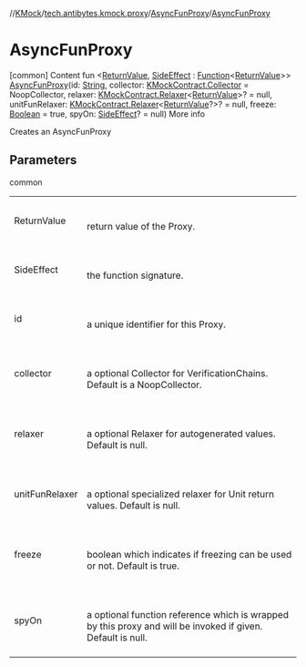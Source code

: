 //[KMock](../../../index.md)/[tech.antibytes.kmock.proxy](../index.md)/[AsyncFunProxy](index.md)/[AsyncFunProxy](-async-fun-proxy.md)



# AsyncFunProxy
[common]
Content
fun <[ReturnValue](index.md), [SideEffect](index.md) : [Function](https://kotlinlang.org/api/latest/jvm/stdlib/kotlin/-function/index.html)<[ReturnValue](index.md)>> [AsyncFunProxy](-async-fun-proxy.md)(id: [String](https://kotlinlang.org/api/latest/jvm/stdlib/kotlin/-string/index.html), collector: [KMockContract.Collector](../../tech.antibytes.kmock/-k-mock-contract/-collector/index.md) = NoopCollector, relaxer: [KMockContract.Relaxer](../../tech.antibytes.kmock/-k-mock-contract/-relaxer/index.md)<[ReturnValue](index.md)>? = null, unitFunRelaxer: [KMockContract.Relaxer](../../tech.antibytes.kmock/-k-mock-contract/-relaxer/index.md)<[ReturnValue](index.md)?>? = null, freeze: [Boolean](https://kotlinlang.org/api/latest/jvm/stdlib/kotlin/-boolean/index.html) = true, spyOn: [SideEffect](index.md)? = null)
More info


Creates an AsyncFunProxy



## Parameters

common

| | |
|---|---|
| <a name="tech.antibytes.kmock.proxy/AsyncFunProxy/AsyncFunProxy/#kotlin.String#tech.antibytes.kmock.KMockContract.Collector#tech.antibytes.kmock.KMockContract.Relaxer[TypeParam(bounds=[kotlin.Any?])]?#tech.antibytes.kmock.KMockContract.Relaxer[TypeParam(bounds=[kotlin.Any?])?]?#kotlin.Boolean#TypeParam(bounds=[kotlin.Function[TypeParam(bounds=[kotlin.Any?])]])?/PointingToDeclaration/"></a>ReturnValue| <a name="tech.antibytes.kmock.proxy/AsyncFunProxy/AsyncFunProxy/#kotlin.String#tech.antibytes.kmock.KMockContract.Collector#tech.antibytes.kmock.KMockContract.Relaxer[TypeParam(bounds=[kotlin.Any?])]?#tech.antibytes.kmock.KMockContract.Relaxer[TypeParam(bounds=[kotlin.Any?])?]?#kotlin.Boolean#TypeParam(bounds=[kotlin.Function[TypeParam(bounds=[kotlin.Any?])]])?/PointingToDeclaration/"></a><br><br>return value of the Proxy.<br><br>|
| <a name="tech.antibytes.kmock.proxy/AsyncFunProxy/AsyncFunProxy/#kotlin.String#tech.antibytes.kmock.KMockContract.Collector#tech.antibytes.kmock.KMockContract.Relaxer[TypeParam(bounds=[kotlin.Any?])]?#tech.antibytes.kmock.KMockContract.Relaxer[TypeParam(bounds=[kotlin.Any?])?]?#kotlin.Boolean#TypeParam(bounds=[kotlin.Function[TypeParam(bounds=[kotlin.Any?])]])?/PointingToDeclaration/"></a>SideEffect| <a name="tech.antibytes.kmock.proxy/AsyncFunProxy/AsyncFunProxy/#kotlin.String#tech.antibytes.kmock.KMockContract.Collector#tech.antibytes.kmock.KMockContract.Relaxer[TypeParam(bounds=[kotlin.Any?])]?#tech.antibytes.kmock.KMockContract.Relaxer[TypeParam(bounds=[kotlin.Any?])?]?#kotlin.Boolean#TypeParam(bounds=[kotlin.Function[TypeParam(bounds=[kotlin.Any?])]])?/PointingToDeclaration/"></a><br><br>the function signature.<br><br>|
| <a name="tech.antibytes.kmock.proxy/AsyncFunProxy/AsyncFunProxy/#kotlin.String#tech.antibytes.kmock.KMockContract.Collector#tech.antibytes.kmock.KMockContract.Relaxer[TypeParam(bounds=[kotlin.Any?])]?#tech.antibytes.kmock.KMockContract.Relaxer[TypeParam(bounds=[kotlin.Any?])?]?#kotlin.Boolean#TypeParam(bounds=[kotlin.Function[TypeParam(bounds=[kotlin.Any?])]])?/PointingToDeclaration/"></a>id| <a name="tech.antibytes.kmock.proxy/AsyncFunProxy/AsyncFunProxy/#kotlin.String#tech.antibytes.kmock.KMockContract.Collector#tech.antibytes.kmock.KMockContract.Relaxer[TypeParam(bounds=[kotlin.Any?])]?#tech.antibytes.kmock.KMockContract.Relaxer[TypeParam(bounds=[kotlin.Any?])?]?#kotlin.Boolean#TypeParam(bounds=[kotlin.Function[TypeParam(bounds=[kotlin.Any?])]])?/PointingToDeclaration/"></a><br><br>a unique identifier for this Proxy.<br><br>|
| <a name="tech.antibytes.kmock.proxy/AsyncFunProxy/AsyncFunProxy/#kotlin.String#tech.antibytes.kmock.KMockContract.Collector#tech.antibytes.kmock.KMockContract.Relaxer[TypeParam(bounds=[kotlin.Any?])]?#tech.antibytes.kmock.KMockContract.Relaxer[TypeParam(bounds=[kotlin.Any?])?]?#kotlin.Boolean#TypeParam(bounds=[kotlin.Function[TypeParam(bounds=[kotlin.Any?])]])?/PointingToDeclaration/"></a>collector| <a name="tech.antibytes.kmock.proxy/AsyncFunProxy/AsyncFunProxy/#kotlin.String#tech.antibytes.kmock.KMockContract.Collector#tech.antibytes.kmock.KMockContract.Relaxer[TypeParam(bounds=[kotlin.Any?])]?#tech.antibytes.kmock.KMockContract.Relaxer[TypeParam(bounds=[kotlin.Any?])?]?#kotlin.Boolean#TypeParam(bounds=[kotlin.Function[TypeParam(bounds=[kotlin.Any?])]])?/PointingToDeclaration/"></a><br><br>a optional Collector for VerificationChains. Default is a NoopCollector.<br><br>|
| <a name="tech.antibytes.kmock.proxy/AsyncFunProxy/AsyncFunProxy/#kotlin.String#tech.antibytes.kmock.KMockContract.Collector#tech.antibytes.kmock.KMockContract.Relaxer[TypeParam(bounds=[kotlin.Any?])]?#tech.antibytes.kmock.KMockContract.Relaxer[TypeParam(bounds=[kotlin.Any?])?]?#kotlin.Boolean#TypeParam(bounds=[kotlin.Function[TypeParam(bounds=[kotlin.Any?])]])?/PointingToDeclaration/"></a>relaxer| <a name="tech.antibytes.kmock.proxy/AsyncFunProxy/AsyncFunProxy/#kotlin.String#tech.antibytes.kmock.KMockContract.Collector#tech.antibytes.kmock.KMockContract.Relaxer[TypeParam(bounds=[kotlin.Any?])]?#tech.antibytes.kmock.KMockContract.Relaxer[TypeParam(bounds=[kotlin.Any?])?]?#kotlin.Boolean#TypeParam(bounds=[kotlin.Function[TypeParam(bounds=[kotlin.Any?])]])?/PointingToDeclaration/"></a><br><br>a optional Relaxer for autogenerated values. Default is null.<br><br>|
| <a name="tech.antibytes.kmock.proxy/AsyncFunProxy/AsyncFunProxy/#kotlin.String#tech.antibytes.kmock.KMockContract.Collector#tech.antibytes.kmock.KMockContract.Relaxer[TypeParam(bounds=[kotlin.Any?])]?#tech.antibytes.kmock.KMockContract.Relaxer[TypeParam(bounds=[kotlin.Any?])?]?#kotlin.Boolean#TypeParam(bounds=[kotlin.Function[TypeParam(bounds=[kotlin.Any?])]])?/PointingToDeclaration/"></a>unitFunRelaxer| <a name="tech.antibytes.kmock.proxy/AsyncFunProxy/AsyncFunProxy/#kotlin.String#tech.antibytes.kmock.KMockContract.Collector#tech.antibytes.kmock.KMockContract.Relaxer[TypeParam(bounds=[kotlin.Any?])]?#tech.antibytes.kmock.KMockContract.Relaxer[TypeParam(bounds=[kotlin.Any?])?]?#kotlin.Boolean#TypeParam(bounds=[kotlin.Function[TypeParam(bounds=[kotlin.Any?])]])?/PointingToDeclaration/"></a><br><br>a optional specialized relaxer for Unit return values. Default is null.<br><br>|
| <a name="tech.antibytes.kmock.proxy/AsyncFunProxy/AsyncFunProxy/#kotlin.String#tech.antibytes.kmock.KMockContract.Collector#tech.antibytes.kmock.KMockContract.Relaxer[TypeParam(bounds=[kotlin.Any?])]?#tech.antibytes.kmock.KMockContract.Relaxer[TypeParam(bounds=[kotlin.Any?])?]?#kotlin.Boolean#TypeParam(bounds=[kotlin.Function[TypeParam(bounds=[kotlin.Any?])]])?/PointingToDeclaration/"></a>freeze| <a name="tech.antibytes.kmock.proxy/AsyncFunProxy/AsyncFunProxy/#kotlin.String#tech.antibytes.kmock.KMockContract.Collector#tech.antibytes.kmock.KMockContract.Relaxer[TypeParam(bounds=[kotlin.Any?])]?#tech.antibytes.kmock.KMockContract.Relaxer[TypeParam(bounds=[kotlin.Any?])?]?#kotlin.Boolean#TypeParam(bounds=[kotlin.Function[TypeParam(bounds=[kotlin.Any?])]])?/PointingToDeclaration/"></a><br><br>boolean which indicates if freezing can be used or not. Default is true.<br><br>|
| <a name="tech.antibytes.kmock.proxy/AsyncFunProxy/AsyncFunProxy/#kotlin.String#tech.antibytes.kmock.KMockContract.Collector#tech.antibytes.kmock.KMockContract.Relaxer[TypeParam(bounds=[kotlin.Any?])]?#tech.antibytes.kmock.KMockContract.Relaxer[TypeParam(bounds=[kotlin.Any?])?]?#kotlin.Boolean#TypeParam(bounds=[kotlin.Function[TypeParam(bounds=[kotlin.Any?])]])?/PointingToDeclaration/"></a>spyOn| <a name="tech.antibytes.kmock.proxy/AsyncFunProxy/AsyncFunProxy/#kotlin.String#tech.antibytes.kmock.KMockContract.Collector#tech.antibytes.kmock.KMockContract.Relaxer[TypeParam(bounds=[kotlin.Any?])]?#tech.antibytes.kmock.KMockContract.Relaxer[TypeParam(bounds=[kotlin.Any?])?]?#kotlin.Boolean#TypeParam(bounds=[kotlin.Function[TypeParam(bounds=[kotlin.Any?])]])?/PointingToDeclaration/"></a><br><br>a optional function reference which is wrapped by this proxy and will be invoked if given. Default is null.<br><br>|
